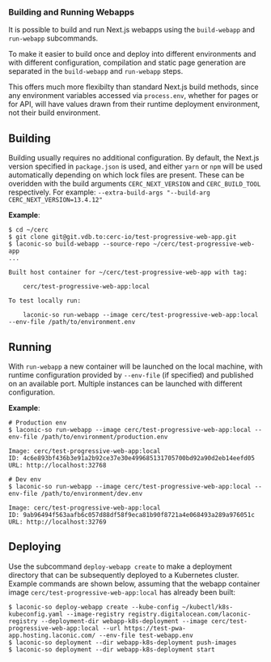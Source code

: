 ### Building and Running Webapps

It is possible to build and run Next.js webapps using the `build-webapp` and `run-webapp` subcommands.

To make it easier to build once and deploy into different environments and with different configuration,
compilation and static page generation are separated in the `build-webapp` and `run-webapp` steps.

This offers much more flexibilty than standard Next.js build methods, since any environment variables accessed
via `process.env`, whether for pages or for API, will have values drawn from their runtime deployment environment,
not their build environment. 

## Building

Building usually requires no additional configuration.  By default, the Next.js version specified in `package.json`
is used, and either `yarn` or `npm` will be used automatically depending on which lock files are present.  These
can be overidden with the build arguments `CERC_NEXT_VERSION` and `CERC_BUILD_TOOL` respectively.  For example: `--extra-build-args "--build-arg CERC_NEXT_VERSION=13.4.12"`

**Example**:
```
$ cd ~/cerc
$ git clone git@git.vdb.to:cerc-io/test-progressive-web-app.git
$ laconic-so build-webapp --source-repo ~/cerc/test-progressive-web-app
...

Built host container for ~/cerc/test-progressive-web-app with tag:

    cerc/test-progressive-web-app:local

To test locally run:

    laconic-so run-webapp --image cerc/test-progressive-web-app:local --env-file /path/to/environment.env

```

## Running

With `run-webapp` a new container will be launched on the local machine, with runtime configuration provided by `--env-file` (if specified) and published on an available port.  Multiple instances can be launched with different configuration.

**Example**:
```
# Production env
$ laconic-so run-webapp --image cerc/test-progressive-web-app:local --env-file /path/to/environment/production.env

Image: cerc/test-progressive-web-app:local
ID: 4c6e893bf436b3e91a2b92ce37e30e499685131705700bd92a90d2eb14eefd05
URL: http://localhost:32768

# Dev env
$ laconic-so run-webapp --image cerc/test-progressive-web-app:local --env-file /path/to/environment/dev.env

Image: cerc/test-progressive-web-app:local
ID: 9ab96494f563aafb6c057d88df58f9eca81b90f8721a4e068493a289a976051c
URL: http://localhost:32769
```

## Deploying

Use the subcommand `deploy-webapp create` to make a deployment directory that can be subsequently deployed to a Kubernetes cluster.
Example commands are shown below, assuming that the webapp container image `cerc/test-progressive-web-app:local` has already been built:
```
$ laconic-so deploy-webapp create --kube-config ~/kubectl/k8s-kubeconfig.yaml --image-registry registry.digitalocean.com/laconic-registry --deployment-dir webapp-k8s-deployment --image cerc/test-progressive-web-app:local --url https://test-pwa-app.hosting.laconic.com/ --env-file test-webapp.env
$ laconic-so deployment --dir webapp-k8s-deployment push-images
$ laconic-so deployment --dir webapp-k8s-deployment start
```
